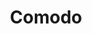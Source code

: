 ---
blog: https://blog.comodo.com/
facebook: https://facebook.com/ComodoHome
instagram: https://instagram.com/comododesktop
linkedin: https://linkedin.com/company/comodocybersecurity
logohandle: comodo
sort: comodo
title: Comodo
twitter: https://x.com/comododesktop
website: https://www.comodo.com/
youtube: https://youtube.com/user/comododesktop
---